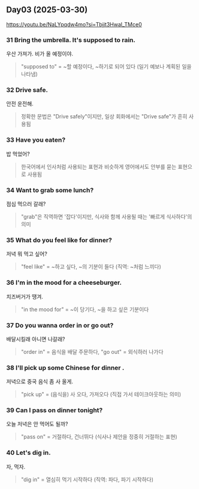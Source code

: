 ## Day03 (2025-03-30)
https://youtu.be/NaLYpqdw4mo?si=Tbjjt3Hwal_TMce0

### 31 Bring the umbrella. It's supposed to rain. 
우산 가져가. 비가 올 예정이야.
> "supposed to" = ~할 예정이다, ~하기로 되어 있다 (일기 예보나 계획된 일을 나타냄)

### 32 Drive safe.
안전 운전해.
> 정확한 문법은 "Drive safely"이지만, 일상 회화에서는 "Drive safe"가 흔히 사용됨

### 33 Have you eaten?
밥 먹었어?
> 한국어에서 인사처럼 사용되는 표현과 비슷하게 영어에서도 안부를 묻는 표현으로 사용됨

### 34 Want to grab some lunch?
점심 먹으러 갈래?
> "grab"은 직역하면 '잡다'이지만, 식사와 함께 사용될 때는 '빠르게 식사하다'의 의미

### 35 What do you feel like for dinner?
저녁 뭐 먹고 싶어?
> "feel like" = ~하고 싶다, ~의 기분이 들다 (직역: ~처럼 느끼다)

### 36 I'm in the mood for a cheeseburger.
치즈버거가 땡겨.
> "in the mood for" = ~이 당기다, ~을 하고 싶은 기분이다

### 37 Do you wanna order in or go out?
배달시킬래 아니면 나갈래?
> "order in" = 음식을 배달 주문하다, "go out" = 외식하러 나가다

### 38 I'll pick up some Chinese for dinner .
저녁으로 중국 음식 좀 사 올게.
> "pick up" = (음식을) 사 오다, 가져오다 (직접 가서 테이크아웃하는 의미)

### 39 Can I pass on dinner tonight?
오늘 저녁은 안 먹어도 될까?
> "pass on" = 거절하다, 건너뛰다 (식사나 제안을 정중히 거절하는 표현)

### 40 Let's dig in.
자, 먹자.
> "dig in" = 열심히 먹기 시작하다 (직역: 파다, 파기 시작하다)